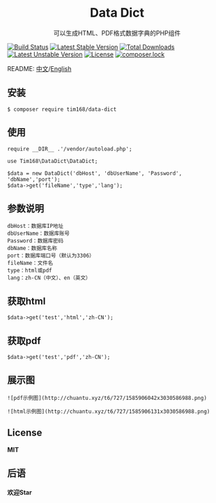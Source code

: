 <h1 align="center"> Data Dict</h1>

<p align="center"> 可以生成HTML、PDF格式数据字典的PHP组件</p>

[![Build Status](https://travis-ci.org/TIM168/data-dict.svg?branch=master)](https://travis-ci.org/TIM168/data-dict)
[![Latest Stable Version](https://poser.pugx.org/tim168/data-dict/v/stable)](https://packagist.org/packages/tim168/data-dict)
[![Total Downloads](https://poser.pugx.org/tim168/data-dict/downloads)](https://packagist.org/packages/tim168/data-dict)
[![Latest Unstable Version](https://poser.pugx.org/tim168/data-dict/v/unstable)](https://packagist.org/packages/tim168/data-dict)
[![License](https://poser.pugx.org/tim168/data-dict/license)](https://packagist.org/packages/tim168/data-dict)
[![composer.lock](https://poser.pugx.org/tim168/data-dict/composerlock)](https://packagist.org/packages/tim168/data-dict)

README: [中文](https://github.com/TIM168/data-dict/blob/master/README.md "中文")/[English](https://github.com/TIM168/data-dict/blob/master/README-en.md "English")

## 安装

```shell
$ composer require tim168/data-dict
```

## 使用
    require __DIR__ .'/vendor/autoload.php';

    use Tim168\DataDict\DataDict;
    
    $data = new DataDict('dbHost', 'dbUserName', 'Password', 'dbName','port');
    $data->get('fileName','type','lang');

## 参数说明
	dbHost：数据库IP地址
	dbUserName：数据库账号
	Password：数据库密码
	dbName：数据库名称
	port：数据库端口号（默认为3306）
	fileName：文件名
	type：html或pdf
	lang：zh-CN（中文）、en（英文）
## 获取html
    $data->get('test','html','zh-CN');
## 获取pdf
    $data->get('test','pdf','zh-CN');
	
## 展示图
	![pdf示例图](http://chuantu.xyz/t6/727/1585906042x3030586988.png)
	
	![html示例图](http://chuantu.xyz/t6/727/1585906131x3030586988.png)

## License
**MIT**

## 后语
#### 欢迎Star
